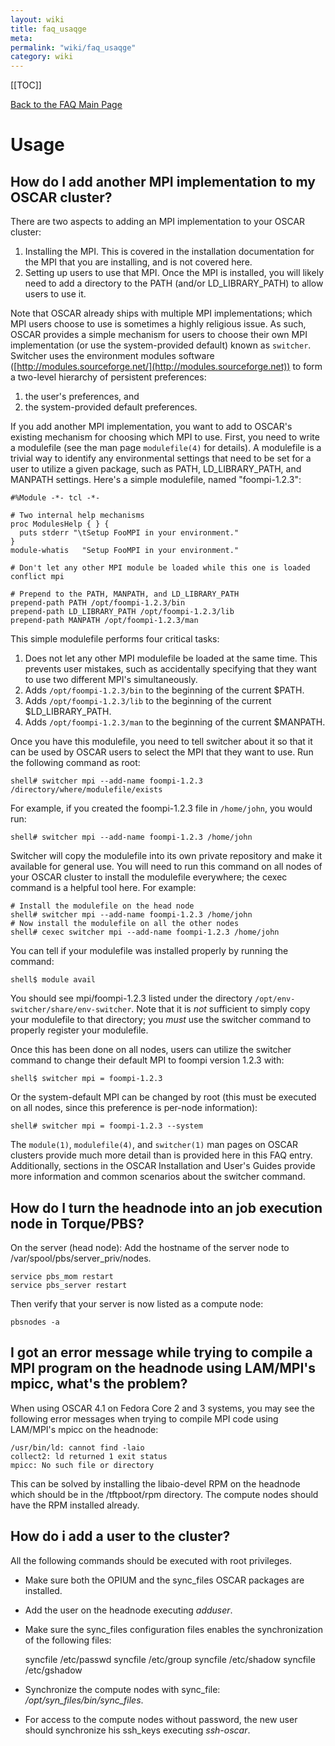 ```yaml
---
layout: wiki
title: faq_usaqge
meta: 
permalink: "wiki/faq_usaqge"
category: wiki
---
```

<!-- Name: faq_usaqge -->
<!-- Version: 2 -->
<!-- Author: valleegr -->

[[TOC]]

[Back to the FAQ Main Page](wiki/faq)

# Usage

## How do I add another MPI implementation to my OSCAR cluster?

There are two aspects to adding an MPI implementation to your OSCAR cluster:

 1. Installing the MPI.  This is covered in the installation documentation for the MPI that you are installing, and is not covered here.
 1. Setting up users to use that MPI.  Once the MPI is installed, you will likely need to add a directory to the PATH (and/or LD_LIBRARY_PATH) to allow users to use it.

Note that OSCAR already ships with multiple MPI implementations; which MPI users choose to use is sometimes a highly religious issue.  As such, OSCAR provides a simple mechanism for users to choose their own MPI implementation (or use the system-provided default) known as `switcher`.  Switcher uses the environment modules software ([http://modules.sourceforge.net/](http://modules.sourceforge.net)) to form a two-level hierarchy of persistent preferences: 
 1. the user's preferences, and 
 1. the system-provided default preferences.

If you add another MPI implementation, you want to add to OSCAR's existing mechanism for choosing which MPI to use.  First, you need to write a modulefile (see the man page `modulefile(4)` for details).  A modulefile is a trivial way to identify any environmental settings that need to be set for a user to utilize a given package, such as PATH, LD_LIBRARY_PATH, and MANPATH settings.  Here's a simple modulefile, named "foompi-1.2.3":


    #%Module -*- tcl -*-
    
    # Two internal help mechanisms
    proc ModulesHelp { } {
      puts stderr "\tSetup FooMPI in your environment."
    }
    module-whatis   "Setup FooMPI in your environment."
    
    # Don't let any other MPI module be loaded while this one is loaded
    conflict mpi
    
    # Prepend to the PATH, MANPATH, and LD_LIBRARY_PATH
    prepend-path PATH /opt/foompi-1.2.3/bin
    prepend-path LD_LIBRARY_PATH /opt/foompi-1.2.3/lib
    prepend-path MANPATH /opt/foompi-1.2.3/man

This simple modulefile performs four critical tasks:

 1. Does not let any other MPI modulefile be loaded at the same time.  This prevents user mistakes, such as accidentally specifying that they want to use two different MPI's simultaneously.
 1. Adds `/opt/foompi-1.2.3/bin` to the beginning of the current $PATH.
 1. Adds `/opt/foompi-1.2.3/lib` to the beginning of the current $LD_LIBRARY_PATH.
 1. Adds `/opt/foompi-1.2.3/man` to the beginning of the current $MANPATH.

Once you have this modulefile, you need to tell switcher about it so that it can be used by OSCAR users to select the MPI that they want to use.  Run the following command as root:

    shell# switcher mpi --add-name foompi-1.2.3 /directory/where/modulefile/exists

For example, if you created the foompi-1.2.3 file in `/home/john`, you would run:

    shell# switcher mpi --add-name foompi-1.2.3 /home/john

Switcher will copy the modulefile into its own private repository and make it available for general use.  You will need to run this command on all nodes of your OSCAR cluster to install the modulefile everywhere; the cexec command is a helpful tool here.  For example:

    # Install the modulefile on the head node
    shell# switcher mpi --add-name foompi-1.2.3 /home/john
    # Now install the modulefile on all the other nodes
    shell# cexec switcher mpi --add-name foompi-1.2.3 /home/john

You can tell if your modulefile was installed properly by running the command:

    shell$ module avail

You should see mpi/foompi-1.2.3 listed under the directory `/opt/env-switcher/share/env-switcher`.  Note that it is _not_ sufficient to simply copy your modulefile to that directory; you _must_ use the switcher command to properly register your modulefile.

Once this has been done on all nodes, users can utilize the switcher command to change their default MPI to foompi version 1.2.3 with:

    shell$ switcher mpi = foompi-1.2.3

Or the system-default MPI can be changed by root (this must be executed on all nodes, since this preference is per-node information):

    shell# switcher mpi = foompi-1.2.3 --system

The `module(1)`, `modulefile(4)`, and `switcher(1)` man pages on OSCAR clusters provide much more detail than is provided here in this FAQ entry.  Additionally, sections in the OSCAR Installation and User's Guides provide more information and common scenarios about the switcher command.

## How do I turn the headnode into an job execution node in Torque/PBS?

On the server (head node): Add the hostname of the server node to /var/spool/pbs/server_priv/nodes.

    service pbs_mom restart
    service pbs_server restart

Then verify that your server is now listed as a compute node:

    pbsnodes -a

## I got an error message while trying to compile a MPI program on the headnode using LAM/MPI's mpicc, what's the problem?

When using OSCAR 4.1 on Fedora Core 2 and 3 systems, you may see the following error messages when trying to compile MPI code using LAM/MPI's mpicc on the headnode:

    /usr/bin/ld: cannot find -laio
    collect2: ld returned 1 exit status
    mpicc: No such file or directory

This can be solved by installing the libaio-devel RPM on the headnode which should be in the /tftpboot/rpm directory. The compute nodes should have the RPM installed already. 

## How do i add a user to the cluster?

All the following commands should be executed with root privileges.
  * Make sure both the OPIUM and the sync_files OSCAR packages are installed.
  * Add the user on the headnode executing _adduser_.
  * Make sure the sync_files configuration files enables the synchronization of the following files:

    syncfile /etc/passwd
    syncfile /etc/group
    syncfile /etc/shadow
    syncfile /etc/gshadow
  * Synchronize the compute nodes with sync_file: _/opt/syn_files/bin/sync_files_.
  * For access to the compute nodes without password, the new user should synchronize his ssh_keys executing _ssh-oscar_.
